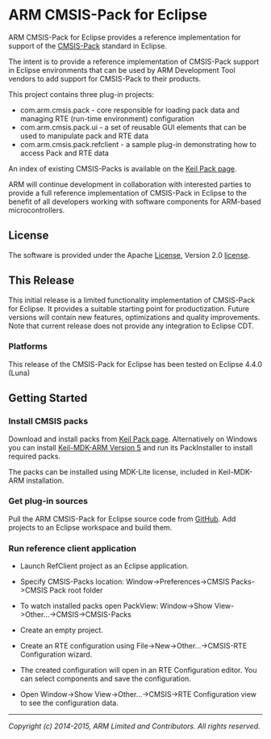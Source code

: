 ARM CMSIS-Pack for Eclipse
==========================

ARM CMSIS-Pack for Eclipse provides a reference implementation for support
of the [CMSIS-Pack] standard in Eclipse.

The intent is to provide a reference implementation of CMSIS-Pack support in Eclipse environments
that can be used by ARM Development Tool vendors to add support for CMSIS-Pack to their products.

This project contains three plug-in projects:
* com.arm.cmsis.pack 	- core responsible for loading pack data and managing RTE (run-time environment) configuration 
* com.arm.cmsis.pack.ui - a set of reusable GUI elements that can be used to manipulate pack and RTE data
* com.arm.cmsis.pack.refclient - a sample plug-in demonstrating how to access Pack and RTE data
 
An index of existing CMSIS-Packs is available on the [Keil Pack page].

ARM will continue development in collaboration with interested parties to
provide a full reference implementation of CMSIS-Pack in Eclipse
to the benefit of all developers working with software components for ARM-based microcontrollers.


License
-------

The software is provided under the Apache [License], Version 2.0 [license]. 


This Release
------------
This initial release is a limited functionality implementation of CMSIS-Pack for Eclipse.
It provides a suitable starting point for productization. Future versions will
contain new features, optimizations and quality improvements.
Note that current release does not provide any integration to Eclipse CDT.  


### Platforms
This release of the CMSIS-Pack for Eclipse has been tested on Eclipse 4.4.0 (Luna)

Getting Started
---------------

### Install CMSIS packs

Download and install packs from [Keil Pack page]. 
Alternatively on Windows you can install [Keil-MDK-ARM Version 5] and run its PackInstaller to install required packs.

The packs can be installed using MDK-Lite license, included in Keil-MDK-ARM installation.

### Get plug-in sources 
Pull the ARM CMSIS-Pack for Eclipse source code from [GitHub].
Add projects to an Eclipse workspace and build them.

### Run reference client application
* Launch RefClient project as an Eclipse application.

* Specify CMSIS-Packs location: Window->Preferences->CMSIS Packs->CMSIS Pack root folder

* To watch installed packs open PackView: Window->Show View->Other...->CMSIS->CMSIS-Packs

* Create an empty project.

* Create an RTE configuration using File->New->Other...->CMSIS-RTE Configuration wizard.
 
* The created configuration will open in an RTE Configuration editor.
  You can select components and save the configuration.

* Open Window->Show View->Other...->CMSIS->RTE Configuration view to see the configuration data.


- - - - - - - - - - - - - - - - - - - - - - - - - -

_Copyright (c) 2014-2015, ARM Limited and Contributors. All rights reserved._


[License]:              ./license.md "Apache License for CMSIS-Pack for Eclipse"
[GitHub]:				           https://www.github.com/ARM-software/cmsis-pack-eclipse

[CMSIS-Pack]:		         http://www.keil.com/pack/doc/CMSIS/Pack/html/index.html
[Keil Pack page]:		     http://www.keil.com/dd2/Pack/
[Keil-MDK-ARM Version 5]: http://www2.keil.com/mdk5/install
